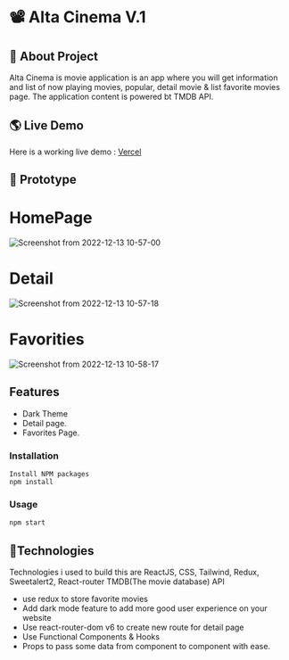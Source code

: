 # 📽️ Alta Cinema V.1

## 🎯 About Project

Alta Cinema is movie application is an app where you will get information and list of now playing movies, popular, detail movie & list favorite movies page. The application content is powered bt TMDB API.

## 🌎 Live Demo

Here is a working live demo : [Vercel](https://alta-movies-rendrafe9.vercel.app) 

## 🎨 Prototype
# HomePage
![Screenshot from 2022-12-13 10-57-00](https://user-images.githubusercontent.com/112911127/207225808-375a55c9-5a7a-4ec9-a97d-cbc23c37fc5d.png)

# Detail
 ![Screenshot from 2022-12-13 10-57-18](https://user-images.githubusercontent.com/112911127/207226122-d38414e4-a788-4357-9b0e-9879fdfaed54.png)
# Favorities
![Screenshot from 2022-12-13 10-58-17](https://user-images.githubusercontent.com/112911127/207226154-edbd51d0-1426-4384-93ea-853749555c4e.png)




## Features

- Dark Theme
- Detail page.
- Favorites Page.

### Installation

````
Install NPM packages
npm install
````

### Usage

```sh
npm start
```

## 💫Technologies

Technologies i used to build this are ReactJS, CSS, Tailwind, Redux, Sweetalert2, React-router TMDB(The movie database) API

- use redux to store favorite movies
- Add dark mode feature to add more good user experience on your website
- Use react-router-dom v6 to create new route for detail page
- Use Functional Components & Hooks
- Props to pass some data from component to component with ease.
